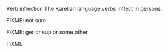 Verb inflection
The Karelian language verbs inflect in persons.






























FIXME: not sure




FIXME: ger or sup or some other




































FIXME












































